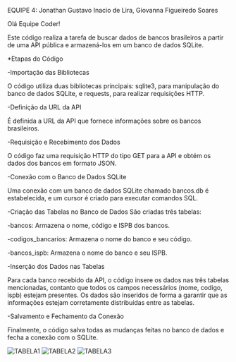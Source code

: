 EQUIPE 4: Jonathan Gustavo Inacio de Lira, Giovanna Figueiredo Soares

Olá Equipe Coder!



Este código realiza a tarefa de buscar dados de bancos brasileiros a partir de uma API pública e armazená-los em um banco de dados SQLite.

*Etapas do Código

-Importação das Bibliotecas

O código utiliza duas bibliotecas principais: sqlite3, para manipulação do banco de dados SQLite, e requests, para realizar requisições HTTP.

-Definição da URL da API

É definida a URL da API que fornece informações sobre os bancos brasileiros.

-Requisição e Recebimento dos Dados

O código faz uma requisição HTTP do tipo GET para a API e obtém os dados dos bancos em formato JSON.

-Conexão com o Banco de Dados SQLite

Uma conexão com um banco de dados SQLite chamado bancos.db é estabelecida, e um cursor é criado para executar comandos SQL.

-Criação das Tabelas no Banco de Dados
São criadas três tabelas:

-bancos: Armazena o nome, código e ISPB dos bancos.

-codigos_bancarios: Armazena o nome do banco e seu código.

-bancos_ispb: Armazena o nome do banco e seu ISPB.


-Inserção dos Dados nas Tabelas

Para cada banco recebido da API, o código insere os dados nas três tabelas mencionadas, contanto que todos os campos necessários (nome, codigo, ispb) estejam presentes. Os dados são inseridos de forma a garantir que as informações estejam corretamente distribuídas entre as tabelas.

-Salvamento e Fechamento da Conexão

Finalmente, o código salva todas as mudanças feitas no banco de dados e fecha a conexão com o SQLite.


![TABELA1](https://github.com/JowGuh/CODERHOUSER-EQUIPE-4/assets/152320761/8eae5ea5-47ba-4f54-8853-b57d55c45538)  ![TABELA2](https://github.com/JowGuh/CODERHOUSER-EQUIPE-4/assets/152320761/d834fe78-8e00-45ad-afc6-51c89de57905)  ![TABELA3](https://github.com/JowGuh/CODERHOUSER-EQUIPE-4/assets/152320761/d9fae9e7-8104-4359-9d26-bc614c971301)




